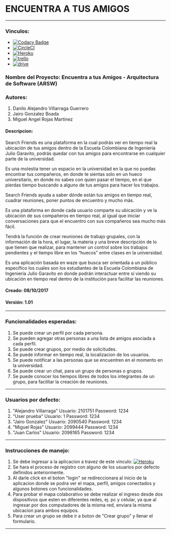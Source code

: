 # ENCUENTRA A TUS AMIGOS
***
### Vinculos:
- [![Codacy Badge](https://2.bp.blogspot.com/-_uq7ERTX26A/WfUgXxuIY0I/AAAAAAAAD0g/eQxgmOGLrTghlr-vft9pdGDYsa_btylAwCLcBGAs/s1600/iconocodacy.png)](https://www.codacy.com/app/Proyectoarsw2017/ARSW-Proyecto-EncuentraATusAmigos-2017-2/dashboard)
- [![CircleCI](https://4.bp.blogspot.com/-jN7KDDIPNgI/WfUhI_l2RMI/AAAAAAAAD0s/Gi-lsPn-btsHOWjO95p5Q-lgPqS5DIsMwCLcBGAs/s1600/imagen%2Bcircleci.png)](https://circleci.com/gh/Proyectoarsw2017/ARSW-Proyecto-EncuentraATusAmigos-2017-2)
- [![Heroku](https://wmpics.pics/di-D9YP.png)](https://arsw-proyecto-2017-2.herokuapp.com)
- [![trello](https://1.bp.blogspot.com/-VnIVUyud-2I/WfMm-l9K5fI/AAAAAAAAD0E/lo0xB4GQLt0Q9W3uwFZ3GW7bacj6CXQXQCLcBGAs/s1600/iconotrello.png)](https://trello.com/b/2KWuQi7A/arsw-2017-2-encuentra-a-tus-amigos)
- [![drive](https://4.bp.blogspot.com/-iMaOlu-aY1s/WfMnnYkodrI/AAAAAAAAD0Q/ne9eiKFk_LoS6rSPa0_ijv5R_1-a89sRgCLcBGAs/s1600/iconodrive.png)](https://drive.google.com/open?id=0B7LApJOHv8_YekpycXc3bzhHVms)


### Nombre del Proyecto: Encuentra a tus Amigos - Arquitectura de Software (ARSW)
### Autores: 
1. Danilo Alejandro Villarraga Guerrero
2. Jairo Gonzalez Boada
3. Miguel Angel Rojas Martinez

#### Descripcion: 
Search Friends es una plataforma en la cual podrás ver en tiempo real la ubicación de tus amigos  dentro de la Escuela Colombiana de Ingeniería Julio Garavito, podrás quedar con tus amigos para encontrarse en cualquier parte de la universidad.

Es una molestia tener un espacio en la universidad en la que no puedas encontrar  tus compañeros, en donde te sientas solo en un hueco universitario, en donde no sabes con quien pasar el tiempo, en el que pierdas tiempo buscando a alguno de tus amigos para hacer los trabajos.

Search Friends ayuda a saber dónde están tus amigos en tiempo real, cuadrar reuniones, poner puntos de encuentro y mucho más. 

Es una plataforma en donde cada usuario comparte su ubicación y ve la ubicación de sus compañeros en tiempo real, al igual que iniciar conversaciones para que el encuentro con sus compañeros sea mucho más fácil.

Tendrá la función de crear reuniones de trabajo grupales, con la información de la hora, el lugar, la materia y una breve descripción de lo que tienen que realizar, para mantener un control sobre los trabajos pendientes y el tiempo libre en los “huecos” entre clases en la universidad.

Es una aplicación basada en waze que busca ser orientada a un público específico los cuales son los estudiantes de la Escuela Colombiana de Ingeniería Julio Garavito en donde podrán interactuar entre sí viendo su ubicación en tiempo real dentro de la institución para facilitar las reuniones.

#### Creado: 08/10/2017
#### Versión: 1.01
***
### Funcionalidades esperadas:

1. Se puede crear un perfil por cada persona.
2. Se pueden agregar otras personas a una lista de amigos asociada a cada perfil.
3. Se puede crear grupos, por medio de solicitudes.
4. Se puede informar en tiempo real, la localizacion de los usuarios.
5. Se puede notificar a las personas que se encuentren en el momento en la universidad.
6. Se puede crear un chat, para un grupo de personas o grupos.
7. Se puede conocer los tiempos libres de todos los integrantes de un grupo, para facilitar la creación de reuniones.

***
### Usuarios por defecto:
1. "Alejandro Villarraga" Usuario: 2101751 Password: 1234
2. "User prueba" Usuario: 1 Password: 1234
3. "Jairo Gonzalez" Usuario: 2090540 Password: 1234
4. "Miguel Rojas" Usuario: 2099444 Password: 1234
5. "Juan Carlos" Usuario: 2098165 Password: 1234

***

### Instrucciones de manejo:

1. Se debe ingresar a la aplicacion a travez de este vinculo: [![Heroku](https://wmpics.pics/di-D9YP.png)](https://arsw-proyecto-2017-2.herokuapp.com)
2. Se hara el proceso de registro con alguno de los usuarios por defecto definidos anteriormente.
3. Al darle click en el boton "login" se redireccionara al inicio de la aplicacion donde se podra ver el mapa, perfil, amigos conectados y algunos botones con funcionalidades.
4. Para probar el mapa colaborativo se debe realizar el ingreso desde dos dispositivos que esten en diferentes redes, ej. pc y celular, ya que al ingresar por dos computadores de la misma red, enviara la misma ubicacion para ambos equipos.
5. Para crear un grupo se debe ir a boton de "Crear grupo" y llenar el formulario.

***



